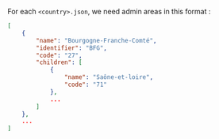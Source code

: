 For each `<country>.json`, we need admin areas in this format :

```json
[
    {
        "name": "Bourgogne-Franche-Comté",
        "identifier": "BFG",
        "code": "27",
        "children": [
            {
                "name": "Saône-et-loire",
                "code": "71"
            },
            ...
        ] 
    },
    ...
]
```